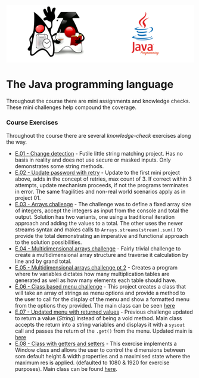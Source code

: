 ![](/assets/javarepologo.png)

# The Java programming language

Throughout the course there are mini assignments and knowledge checks. These mini challenges help compound the coverage.

### Course Exercises

Throughout the course there are several _knowledge-check_ exercises along the way.

- [E.01 - Change detection](/src/com/irisida/lang/exercises/changedetection/ChangeDetection.java) - Futile little string matching project. Has no basis in reality and does not use secure or masked inputs. Only demonstrates some string methods.
- [E.02 - Update password with retry](/src/com/irisida/lang/exercises/withretry/WithRetr.java) - Update to the first mini project above, adds in the concept of retries, max count of 3. If correct within 3 attempts, update mechanism proceeds, if not the programs terminates in error. The same fragilities and non-real world scenarios apply as in project 01.
- [E.03 - Arrays challenge](/src/com/irisida/lang/exercises/arrayschallenge/ArraysChallenge.java) - The challenge was to define a fixed array size of integers, accept the integers as input from the console and total the output. Solution has two variants, one using a traditional iteration approach and adding the values to a total. The other uses the newer streams syntax and makes calls to `Arrays.streams(stream).sum()` to provide the total demonstrating an imperative and functional approach to the solution possibilities.
- [E.04 - Multidimensional arrays challenge](/src/com/irisida/lang/exercises/multidimarraychallenge/MultiDimChallenge.java) - Fairly trivial challenge to create a multidimensional array structure and traverse it calculation by line and by grand total.
- [E.05 - Multidimensional arrays challenge pt 2](/src/com/irisida/lang/exercises/multiplicationtables/MultiplicationTables.java) - Creates a program where tw variables dictates how many multiplication tables are generated as well as how many elements each table should have.
- [E.06 - Class based menu challenge](/src/com/irisida/lang/exercises/menuclassproject/Menu.java) - This project creates a class that will take an array of strings as menu options and provide a method to the user to call for the display of the menu and show a formatted menu from the options they provided. The main class can be seen [here](/src/com/irisida/lang/exercises/menuclassproject/App.java)
- [E.07 - Updated menu with returned values](/src/com/irisida/lang/exercises/menuclassprojectupdated/Menu.java) - Previous challenge updated to return a value (_String_) instead of being a void method. Main class accepts the return into a string variables and displays it with a `sysout` call and passes the return of the `.get()` from the menu. Updated main is [here](/src/com/irisida/lang/exercises/menuclassprojectupdated/App.java)
- [E.08 - Class with getters and setters](src/com/irisida/lang/exercises/windowclass/Window.java) - This exercise implements a Window class and allows the user to control the dimensions between som default height & width properties and a maximised state where the maximum res is applied. (defaulted to 1080 & 1920 for exercise purposes). Main class can be found [here](src/com/irisida/lang/exercises/windowclass/App.java).